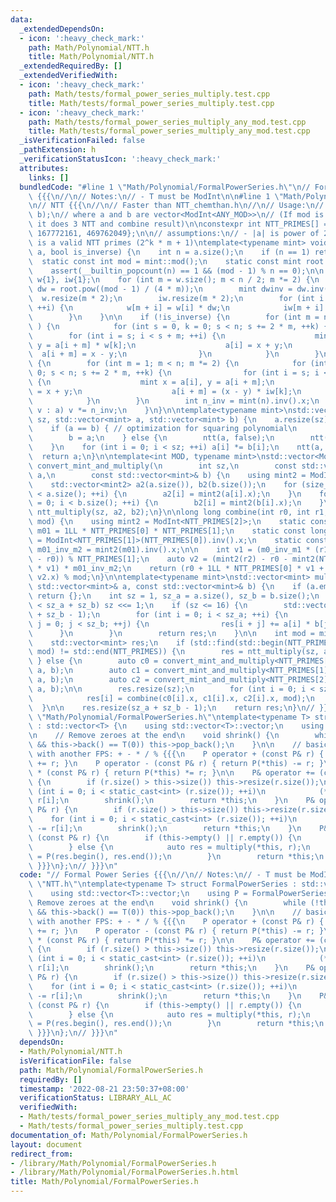 ```yaml
---
data:
  _extendedDependsOn:
  - icon: ':heavy_check_mark:'
    path: Math/Polynomial/NTT.h
    title: Math/Polynomial/NTT.h
  _extendedRequiredBy: []
  _extendedVerifiedWith:
  - icon: ':heavy_check_mark:'
    path: Math/tests/formal_power_series_multiply.test.cpp
    title: Math/tests/formal_power_series_multiply.test.cpp
  - icon: ':heavy_check_mark:'
    path: Math/tests/formal_power_series_multiply_any_mod.test.cpp
    title: Math/tests/formal_power_series_multiply_any_mod.test.cpp
  _isVerificationFailed: false
  _pathExtension: h
  _verificationStatusIcon: ':heavy_check_mark:'
  attributes:
    links: []
  bundledCode: "#line 1 \"Math/Polynomial/FormalPowerSeries.h\"\n// Formal Power Series\
    \ {{{\n//\n// Notes:\n// - T must be ModInt\n\n#line 1 \"Math/Polynomial/NTT.h\"\
    \n// NTT {{{\n//\n// Faster than NTT_chemthan.h\n//\n// Usage:\n// auto c = multiply(a,\
    \ b);\n// where a and b are vector<ModInt<ANY_MOD>>\n// (If mod is NOT NTT_PRIMES,\
    \ it does 3 NTT and combine result)\n\nconstexpr int NTT_PRIMES[] = {998244353,\
    \ 167772161, 469762049};\n\n// assumptions:\n// - |a| is power of 2\n// - mint::mod()\
    \ is a valid NTT primes (2^k * m + 1)\ntemplate<typename mint> void ntt(std::vector<mint>&\
    \ a, bool is_inverse) {\n    int n = a.size();\n    if (n == 1) return;\n\n  \
    \  static const int mod = mint::mod();\n    static const mint root = mint::get_primitive_root();\n\
    \    assert(__builtin_popcount(n) == 1 && (mod - 1) % n == 0);\n\n    static std::vector<mint>\
    \ w{1}, iw{1};\n    for (int m = w.size(); m < n / 2; m *= 2) {\n        mint\
    \ dw = root.pow((mod - 1) / (4 * m));\n        mint dwinv = dw.inv();\n      \
    \  w.resize(m * 2);\n        iw.resize(m * 2);\n        for (int i = 0; i < m;\
    \ ++i) {\n            w[m + i] = w[i] * dw;\n            iw[m + i] = iw[i] * dwinv;\n\
    \        }\n    }\n\n    if (!is_inverse) {\n        for (int m = n; m >>= 1;\
    \ ) {\n            for (int s = 0, k = 0; s < n; s += 2 * m, ++k) {\n        \
    \        for (int i = s; i < s + m; ++i) {\n                    mint x = a[i],\
    \ y = a[i + m] * w[k];\n                    a[i] = x + y;\n                  \
    \  a[i + m] = x - y;\n                }\n            }\n        }\n    } else\
    \ {\n        for (int m = 1; m < n; m *= 2) {\n            for (int s = 0, k =\
    \ 0; s < n; s += 2 * m, ++k) {\n                for (int i = s; i < s + m; ++i)\
    \ {\n                    mint x = a[i], y = a[i + m];\n                    a[i]\
    \ = x + y;\n                    a[i + m] = (x - y) * iw[k];\n                }\n\
    \            }\n        }\n        int n_inv = mint(n).inv().x;\n        for (auto&\
    \ v : a) v *= n_inv;\n    }\n}\n\ntemplate<typename mint>\nstd::vector<mint> ntt_multiply(int\
    \ sz, std::vector<mint> a, std::vector<mint> b) {\n    a.resize(sz);\n    b.resize(sz);\n\
    \    if (a == b) { // optimization for squaring polynomial\n        ntt(a, false);\n\
    \        b = a;\n    } else {\n        ntt(a, false);\n        ntt(b, false);\n\
    \    }\n    for (int i = 0; i < sz; ++i) a[i] *= b[i];\n    ntt(a, true);\n  \
    \  return a;\n}\n\ntemplate<int MOD, typename mint>\nstd::vector<ModInt<MOD>>\
    \ convert_mint_and_multiply(\n        int sz,\n        const std::vector<mint>&\
    \ a,\n        const std::vector<mint>& b) {\n    using mint2 = ModInt<MOD>;\n\n\
    \    std::vector<mint2> a2(a.size()), b2(b.size());\n    for (size_t i = 0; i\
    \ < a.size(); ++i) {\n        a2[i] = mint2(a[i].x);\n    }\n    for (size_t i\
    \ = 0; i < b.size(); ++i) {\n        b2[i] = mint2(b[i].x);\n    }\n    return\
    \ ntt_multiply(sz, a2, b2);\n}\n\nlong long combine(int r0, int r1, int r2, int\
    \ mod) {\n    using mint2 = ModInt<NTT_PRIMES[2]>;\n    static const long long\
    \ m01 = 1LL * NTT_PRIMES[0] * NTT_PRIMES[1];\n    static const long long m0_inv_m1\
    \ = ModInt<NTT_PRIMES[1]>(NTT_PRIMES[0]).inv().x;\n    static const long long\
    \ m01_inv_m2 = mint2(m01).inv().x;\n\n    int v1 = (m0_inv_m1 * (r1 + NTT_PRIMES[1]\
    \ - r0)) % NTT_PRIMES[1];\n    auto v2 = (mint2(r2) - r0 - mint2(NTT_PRIMES[0])\
    \ * v1) * m01_inv_m2;\n    return (r0 + 1LL * NTT_PRIMES[0] * v1 + m01 % mod *\
    \ v2.x) % mod;\n}\n\ntemplate<typename mint>\nstd::vector<mint> multiply(const\
    \ std::vector<mint>& a, const std::vector<mint>& b) {\n    if (a.empty() || b.empty())\
    \ return {};\n    int sz = 1, sz_a = a.size(), sz_b = b.size();\n    while (sz\
    \ < sz_a + sz_b) sz <<= 1;\n    if (sz <= 16) {\n        std::vector<mint> res(sz_a\
    \ + sz_b - 1);\n        for (int i = 0; i < sz_a; ++i) {\n            for (int\
    \ j = 0; j < sz_b; ++j) {\n                res[i + j] += a[i] * b[j];\n      \
    \      }\n        }\n        return res;\n    }\n\n    int mod = mint::mod();\n\
    \    std::vector<mint> res;\n    if (std::find(std::begin(NTT_PRIMES), std::end(NTT_PRIMES),\
    \ mod) != std::end(NTT_PRIMES)) {\n        res = ntt_multiply(sz, a, b);\n   \
    \ } else {\n        auto c0 = convert_mint_and_multiply<NTT_PRIMES[0], mint> (sz,\
    \ a, b);\n        auto c1 = convert_mint_and_multiply<NTT_PRIMES[1], mint> (sz,\
    \ a, b);\n        auto c2 = convert_mint_and_multiply<NTT_PRIMES[2], mint> (sz,\
    \ a, b);\n\n        res.resize(sz);\n        for (int i = 0; i < sz; ++i) {\n\
    \            res[i] = combine(c0[i].x, c1[i].x, c2[i].x, mod);\n        }\n  \
    \  }\n\n    res.resize(sz_a + sz_b - 1);\n    return res;\n}\n// }}}\n#line 7\
    \ \"Math/Polynomial/FormalPowerSeries.h\"\ntemplate<typename T> struct FormalPowerSeries\
    \ : std::vector<T> {\n    using std::vector<T>::vector;\n    using P = FormalPowerSeries;\n\
    \n    // Remove zeroes at the end\n    void shrink() {\n        while (!this->empty()\
    \ && this->back() == T(0)) this->pop_back();\n    }\n\n    // basic operators\
    \ with another FPS: + - * / % {{{\n    P operator + (const P& r) { return P(*this)\
    \ += r; }\n    P operator - (const P& r) { return P(*this) -= r; }\n    P operator\
    \ * (const P& r) { return P(*this) *= r; }\n\n    P& operator += (const P& r)\
    \ {\n        if (r.size() > this->size()) this->resize(r.size());\n        for\
    \ (int i = 0; i < static_cast<int> (r.size()); ++i)\n            (*this)[i] +=\
    \ r[i];\n        shrink();\n        return *this;\n    }\n    P& operator -= (const\
    \ P& r) {\n        if (r.size() > this->size()) this->resize(r.size());\n    \
    \    for (int i = 0; i < static_cast<int> (r.size()); ++i)\n            (*this)[i]\
    \ -= r[i];\n        shrink();\n        return *this;\n    }\n    P& operator *=\
    \ (const P& r) {\n        if (this->empty() || r.empty()) {\n            this->clear();\n\
    \        } else {\n            auto res = multiply(*this, r);\n            *this\
    \ = P(res.begin(), res.end());\n        }\n        return *this;\n    }\n    //\
    \ }}}\n};\n// }}}\n"
  code: "// Formal Power Series {{{\n//\n// Notes:\n// - T must be ModInt\n\n#include\
    \ \"NTT.h\"\ntemplate<typename T> struct FormalPowerSeries : std::vector<T> {\n\
    \    using std::vector<T>::vector;\n    using P = FormalPowerSeries;\n\n    //\
    \ Remove zeroes at the end\n    void shrink() {\n        while (!this->empty()\
    \ && this->back() == T(0)) this->pop_back();\n    }\n\n    // basic operators\
    \ with another FPS: + - * / % {{{\n    P operator + (const P& r) { return P(*this)\
    \ += r; }\n    P operator - (const P& r) { return P(*this) -= r; }\n    P operator\
    \ * (const P& r) { return P(*this) *= r; }\n\n    P& operator += (const P& r)\
    \ {\n        if (r.size() > this->size()) this->resize(r.size());\n        for\
    \ (int i = 0; i < static_cast<int> (r.size()); ++i)\n            (*this)[i] +=\
    \ r[i];\n        shrink();\n        return *this;\n    }\n    P& operator -= (const\
    \ P& r) {\n        if (r.size() > this->size()) this->resize(r.size());\n    \
    \    for (int i = 0; i < static_cast<int> (r.size()); ++i)\n            (*this)[i]\
    \ -= r[i];\n        shrink();\n        return *this;\n    }\n    P& operator *=\
    \ (const P& r) {\n        if (this->empty() || r.empty()) {\n            this->clear();\n\
    \        } else {\n            auto res = multiply(*this, r);\n            *this\
    \ = P(res.begin(), res.end());\n        }\n        return *this;\n    }\n    //\
    \ }}}\n};\n// }}}\n"
  dependsOn:
  - Math/Polynomial/NTT.h
  isVerificationFile: false
  path: Math/Polynomial/FormalPowerSeries.h
  requiredBy: []
  timestamp: '2022-08-21 23:50:37+08:00'
  verificationStatus: LIBRARY_ALL_AC
  verifiedWith:
  - Math/tests/formal_power_series_multiply_any_mod.test.cpp
  - Math/tests/formal_power_series_multiply.test.cpp
documentation_of: Math/Polynomial/FormalPowerSeries.h
layout: document
redirect_from:
- /library/Math/Polynomial/FormalPowerSeries.h
- /library/Math/Polynomial/FormalPowerSeries.h.html
title: Math/Polynomial/FormalPowerSeries.h
---
```


